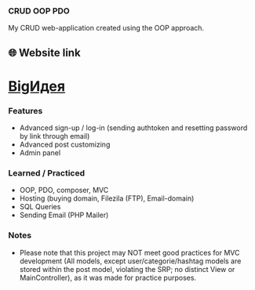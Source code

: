 ### CRUD OOP PDO

My CRUD web-application created using the OOP approach.

## 🌐 Website link

# [BigИдея](https://bigidea.edu.kg)

### Features

- Advanced sign-up / log-in (sending authtoken and resetting password by link through email)
- Advanced post customizing
- Admin panel

### Learned / Practiced

- OOP, PDO, composer, MVC
- Hosting (buying domain, Filezila (FTP), Email-domain)
- SQL Queries
- Sending Email (PHP Mailer)

### Notes

- Please note that this project may NOT meet good practices for MVC development (All models, except user/categorie/hashtag models are stored within the post model, violating the SRP; no distinct View or MainController), as it was made for practice purposes.
